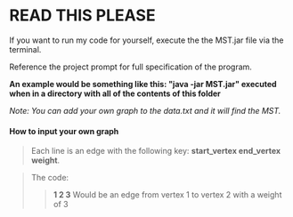 # READ THIS PLEASE

If you want to run my code for yourself, execute the the MST.jar file via the terminal.

Reference the project prompt for full specification of the program.

**An example would be something like this: "java -jar MST.jar" executed when in a directory with all of the contents of this folder**

*Note: You can add your own graph to the data.txt and it will find the MST.*

#### How to input your own graph ####
> Each line is an edge with the following key: **start_vertex end_vertex weight**. 

>The code:
>>**1 2 3**
>Would be an edge from vertex 1 to vertex 2 with a weight of 3
